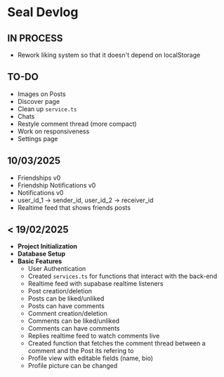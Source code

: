 # Seal Devlog

## IN PROCESS

- Rework liking system so that it doesn't depend on localStorage

## TO-DO

- Images on Posts
- Discover page
- Clean up `service.ts`
- Chats
- Restyle comment thread (more compact)
- Work on responsiveness
- Settings page

## 10/03/2025

- Friendships v0
- Friendship Notifications v0
- Notifications v0
- user_id_1 -> sender_id, user_id_2 -> receiver_id
- Realtime feed that shows friends posts



## < 19/02/2025

- **Project Initialization**
- **Database Setup**
- **Basic Features**
  - User Authentication
  - Created `services.ts` for functions that interact with the back-end
  - Realtime feed with supabase realtime listeners
  - Post creation/deletion
  - Posts can be liked/unliked
  - Posts can have comments
  - Comment creation/deletion
  - Comments can be liked/unliked
  - Comments can have comments
  - Replies realtime feed to watch comments live
  - Created function that fetches the comment thread between a comment and the Post its refering to
  - Profile view with editable fields (name, bio)
  - Profile picture can be changed
